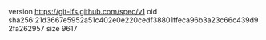 version https://git-lfs.github.com/spec/v1
oid sha256:21d3667e5952a51c402e0e220cedf38801ffeca96b3a23c66c439d92fa262957
size 9617

